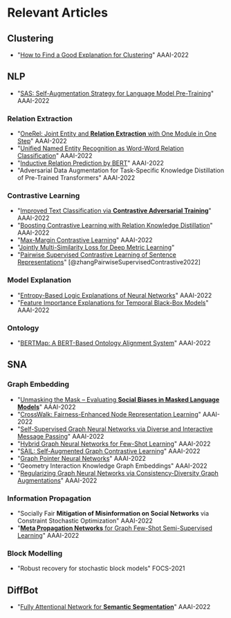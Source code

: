 # Relevant Articles

## Clustering
* "[How to Find a Good Explanation for Clustering](https://arxiv.org/abs/2112.06580)" AAAI-2022

## NLP
* "[SAS: Self-Augmentation Strategy for Language Model Pre-Training](https://arxiv.org/pdf/2106.07176.pdf)" AAAI-2022

### Relation Extraction
* "[OneRel: Joint Entity and **Relation Extraction** with One Module in One Step](https://arxiv.org/pdf/2203.05412.pdf)" AAAI-2022
* "[Unified Named Entity Recognition as Word-Word Relation Classification](https://arxiv.org/pdf/2112.10070.pdf)" AAAI-2022
* "[Inductive Relation Prediction by BERT](https://arxiv.org/pdf/2103.07102.pdf)" AAAI-2022
* "Adversarial Data Augmentation for Task-Specific Knowledge Distillation of Pre-Trained Transformers" AAAI-2022

### Contrastive Learning
* "[Improved Text Classification via **Contrastive Adversarial Training**](https://arxiv.org/pdf/2107.10137.pdf)" AAAI-2022
* "[Boosting Contrastive Learning with Relation Knowledge Distillation](https://arxiv.org/pdf/2112.04174.pdf)" AAAI-2022
* "[Max-Margin Contrastive Learning](https://arxiv.org/pdf/2112.11450.pdf)" AAAI-2022
* "[Jointly Multi-Similarity Loss for Deep Metric Learning](https://ieeexplore.ieee.org/abstract/document/9679139)" 
* "[Pairwise Supervised Contrastive Learning of Sentence Representations](https://arxiv.org/abs/2109.05424)" [@zhangPairwiseSupervisedContrastive2022]

### Model Explanation
* "[Entropy-Based Logic Explanations of Neural Networks](https://arxiv.org/pdf/2106.06804.pdf)" AAAI-2022
* "[Feature Importance Explanations for Temporal Black-Box Models](https://arxiv.org/pdf/2102.11934.pdf)" AAAI-2022

### Ontology
* "[BERTMap: A BERT-Based Ontology Alignment System](https://arxiv.org/abs/2112.02682)" AAAI-2022

## SNA
### Graph Embedding
* "[Unmasking the Mask – Evaluating **Social Biases in Masked Language Models**](https://arxiv.org/pdf/2104.07496.pdf)" AAAI-2022
* "[CrossWalk: Fairness-Enhanced Node Representation Learning](https://arxiv.org/pdf/2105.02725.pdf)" AAAI-2022
* "[Self-Supervised Graph Neural Networks via Diverse and Interactive Message Passing](https://yangliang.github.io/pdf/aaai22.pdf)" AAAI-2022
* "[Hybrid Graph Neural Networks for Few-Shot Learning](https://arxiv.org/pdf/2112.06538.pdf)" AAAI-2022
* "[SAIL: Self-Augmented Graph Contrastive Learning](https://arxiv.org/pdf/2009.00934.pdf)" AAAI-2022
* "[Graph Pointer Neural Networks](https://arxiv.org/pdf/2110.00973.pdf)" AAAI-2022
* "Geometry Interaction Knowledge Graph Embeddings" AAAI-2022
* "[Regularizing Graph Neural Networks via Consistency-Diversity Graph Augmentations](http://shichuan.org/doc/126.pdf)" AAAI-2022

### Information Propagation
* "Socially Fair **Mitigation of Misinformation on Social Networks** via Constraint Stochastic Optimization" AAAI-2022
* "[**Meta Propagation Networks** for Graph Few-Shot Semi-Supervised Learning](https://arxiv.org/pdf/2112.09810.pdf)" AAAI-2022

### Block Modelling
* "Robust recovery for stochastic block models" FOCS-2021
## DiffBot
* "[Fully Attentional Network for **Semantic Segmentation**](https://arxiv.org/pdf/2112.04108.pdf)" AAAI-2022 